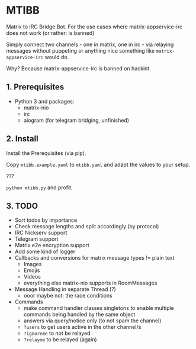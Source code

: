 # MTIBB
Matrix to IRC Bridge Bot. For the use cases where matrix-appservice-irc does not work (or rather: is banned)

Simply connect two channels - one in matrix, one in irc - via relaying messages without puppeting or anything nice something like ``matrix-appservice-irc`` would do.

Why? Because matrix-appservice-irc is banned on hackint.

## 1. Prerequisites
* Python 3 and packages:
    * matrix-nio
    * irc
    * aiogram (for telegram bridging, unfinished)
    
## 2. Install
Install the Prerequisites (via pip).

Copy ``mtibb.example.yaml`` to ``mtibb.yaml`` and adapt the values to your setup.

???

``python mtibb.py`` and profit.

## 3. TODO
* Sort todos by importance
* Check message lengths and split accordingly (by protocol)
* IRC Nickserv support
* Telegram support
* Matrix e2e encryption support
* Add some kind of logger
* Callbacks and conversions for matrix message types != plain text
    * Images
    * Emojis
    * Videos
    * everything else matrix-nio supports in RoomMessages
* Message Handling in separate Thread (?)
    * ooor maybe not: the race conditions
* Commands
    * make command handler classes singletons to enable multiple commands being handled by the same object
    * answers via query/notice only (to not spam the channel)
    * ``?users`` to get users active in the other channel/s
    * ``?ignoreme`` to not be relayed
    * ``?relayme`` to be relayed (again)